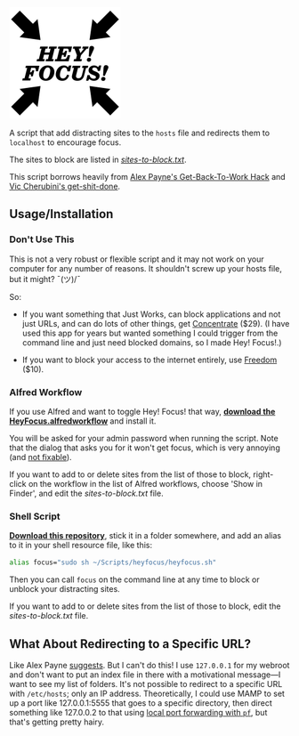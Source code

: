 <img src="art/icon.png" width="200">

A script that add distracting sites to the `hosts` file and redirects them to `localhost` to encourage focus.

The sites to block are listed in *[sites-to-block.txt](sites-to-block.txt)*.

This script borrows heavily from [Alex Payne's Get-Back-To-Work Hack](https://al3x.net/2009/09/14/my-get-back-to-work-hack.html) and [Vic Cherubini's get-shit-done](https://github.com/leftnode/get-shit-done).


## Usage/Installation


### Don't Use This

This is not a very robust or flexible script and it may not work on your computer for any number of reasons. It shouldn't screw up your hosts file, but it might? ¯\(ツ)/¯

So:

- If you want something that Just Works, can block applications and not just URLs, and can do lots of other things, get [Concentrate](http://www.getconcentrating.com/) ($29). (I have used this app for years but wanted something I could trigger from the command line and just need blocked domains, so I made Hey! Focus!.)

- If you want to block your access to the internet entirely, use [Freedom](http://macfreedom.com/) ($10).


### Alfred Workflow

If you use Alfred and want to toggle Hey! Focus! that way, **[download the HeyFocus.alfredworkflow](raw/master/Hey!%20Focus!.alfredworkflow)** and install it.

You will be asked for your admin password when running the script. Note that the dialog that asks you for it won't get focus, which is very annoying (and [not fixable](http://www.alfredforum.com/topic/3304-focus-when-opening-encrypted-disk-image-files/)).

If you want to add to or delete sites from the list of those to block, right-click on the workflow in the list of Alfred workflows, choose 'Show in Finder', and edit the *sites-to-block.txt* file.


### Shell Script

**[Download this repository](archive/master.zip)**, stick it in a folder somewhere, and add an alias to it in your shell resource file, like this:

```sh
alias focus="sudo sh ~/Scripts/heyfocus/heyfocus.sh"
```

Then you can call `focus` on the command line at any time to block or unblock your distracting sites.

If you want to add to or delete sites from the list of those to block, edit the *sites-to-block.txt* file.


## What About Redirecting to a Specific URL?

Like Alex Payne [suggests](https://al3x.net/2009/09/14/my-get-back-to-work-hack.html). But I can't do this! I use `127.0.0.1` for my webroot and don't want to put an index file in there with a motivational message—I want to see my list of folders. It's not possible to redirect to a specific URL with `/etc/hosts`; only an IP address. Theoretically, I could use MAMP to set up a port like 127.0.0.1:5555 that goes to a specific directory, then direct something like 127.0.0.2 to that using [local port forwarding with `pf`](https://gist.github.com/kujohn/7209628), but that's getting pretty hairy.